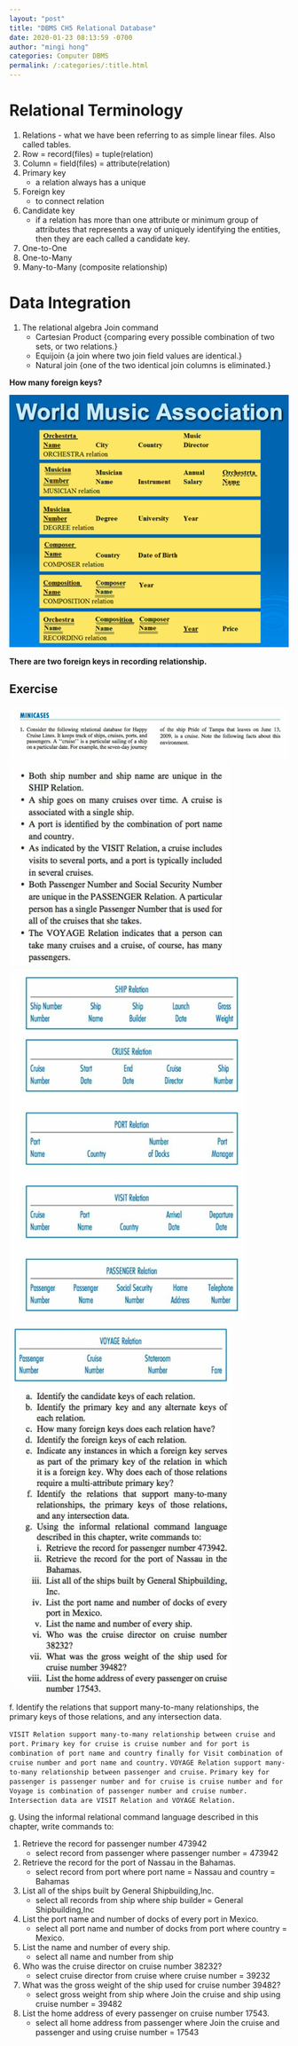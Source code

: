 ```yaml
---
layout: "post"
title: "DBMS CH5 Relational Database"
date: 2020-01-23 08:13:59 -0700
author: "mingi hong"
categories: Computer DBMS
permalink: /:categories/:title.html
---
```


# Relational Terminology
1. Relations - what we have been referring to as simple linear files. Also called tables.
2. Row = record(files) = tuple(relation)
3. Column = field(files) = attribute(relation)
4. Primary key
    - a relation always has a unique
5. Foreign key
    - to connect relation
6. Candidate key
    - if a relation has more than one attribute or minimum group of attributes that represents a way of uniquely identifying the entities, then they are each called a candidate key.
7. One-to-One
8. One-to-Many
9. Many-to-Many (composite relationship)

# Data Integration
1. The relational algebra Join command
    - Cartesian Product
        {comparing every possible combination of two sets, or two relations.}
    - Equijoin
        {a join where two join field values are identical.}
    - Natural join
        {one of the two identical join columns is eliminated.}

**How many foreign keys?**

![CH5.Rent-A-Car](/assets/CH5.Rent-A-Car.png)

**There are two foreign keys in recording relationship.**

## Exercise
![CH5.minicase1](/assets/CH5Minicase1.png)
![CH5.minicase2](/assets/CH5.Minicase2.png)
![CH5.minicase3](/assets/CH5.Minicase3.png)
![CH5.minicase4](/assets/CH5.Minicase4.png)


f. Identify the relations that support many-to-many relationships, the primary keys of those relations, and any intersection data.

`VISIT Relation support many-to-many relationship between cruise and port.`
`Primary key for cruise is cruise number and for port is combination of port name and country finally for Visit combination of cruise number and port name and country.`
`VOYAGE Relation support many-to-many relationship between passenger and cruise.`
`Primary key for passenger is passenger number and for cruise is cruise number and for Voyage is combination of passenger number and cruise number.`
`Intersection data are VISIT Relation and VOYAGE Relation.`

g. Using the informal relational command language described in this chapter, write commands to:
1. Retrieve the record for passenger number 473942
    - select record from passenger where passenger number = 473942
2. Retrieve the record for the port of Nassau in the Bahamas.
    - select record from port where port name = Nassau and country = Bahamas
3. List all of the ships built by General Shipbuilding,Inc.
    - select all records from ship where ship builder = General Shipbuilding,Inc
4. List the port name and number of docks of every port in Mexico.
    - select all port name and number of docks from port where country = Mexico.
5. List the name and number of every ship.
    - select all name and number from ship
6. Who was the cruise director on cruise number 38232?
    - select cruise director from cruise where cruise number = 39232
7. What was the gross weight of the ship used for cruise number 39482?
    - select gross weight from ship where Join the cruise and ship using cruise number = 39482
8. List the home address of every passenger on cruise number 17543.
    - select all home address from passenger where Join the cruise and passenger and using cruise number = 17543